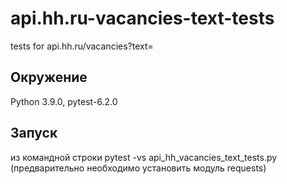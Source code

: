 # api.hh.ru-vacancies-text-tests
tests for api.hh.ru/vacancies?text=

## Окружение

Python 3.9.0, pytest-6.2.0

## Запуск

из командной строки pytest -vs api_hh_vacancies_text_tests.py (предварительно необходимо установить модуль requests)
